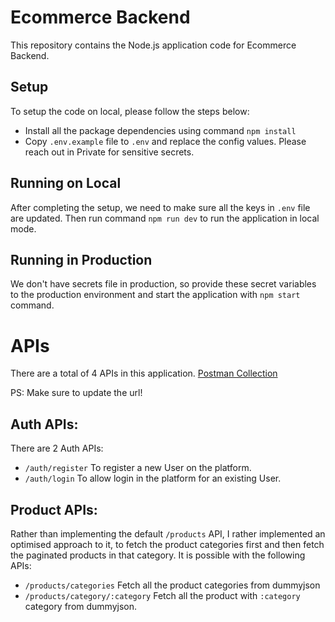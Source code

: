 
# Ecommerce Backend

This repository contains the Node.js application code for Ecommerce Backend.

## Setup
To setup the code on local, please follow the steps below:
- Install all the package dependencies using command  `npm install`
- Copy `.env.example` file to `.env` and replace the config values. Please reach out in Private for sensitive secrets.

## Running on Local
After completing the setup, we need to make sure all the keys in `.env` file are updated.
Then run command `npm run dev` to run the application in local mode.

## Running in Production
We don't have secrets file in production, so provide these secret variables to the production environment and start the application with `npm start` command.


# APIs
There are a total of 4 APIs in this application. [Postman Collection](https://www.postman.com/dhruv479/workspace/public-collections/collection/8526587-0f3e5dee-1e2c-41d9-9fd4-719a9acc61a3?action=share&creator=8526587)

PS: Make sure to update the url!

## Auth APIs:
There are 2 Auth APIs:
- `/auth/register` To register a new User on the platform.
- `/auth/login` To allow login in the platform for an existing User.

## Product APIs:
Rather than implementing the default `/products` API, I rather implemented an optimised approach to it, to fetch the product categories first and then fetch the paginated products in that category. It is possible with the following APIs:
- `/products/categories` Fetch all the product categories from dummyjson
- `/products/category/:category` Fetch all the product with `:category` category from dummyjson.

